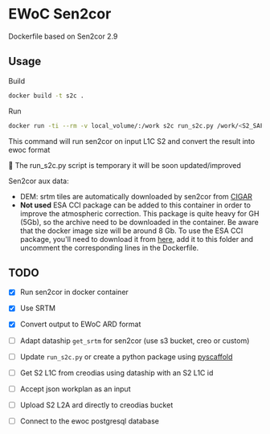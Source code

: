 # EWoC Sen2cor
 Dockerfile based on Sen2cor 2.9 
## Usage

Build
```bash
docker build -t s2c .
```
Run
```bash
docker run -ti --rm -v local_volume/:/work s2c run_s2c.py /work/<S2_SAFE> /work/<out_dir>
```
This command will run sen2cor on input L1C S2 and convert the result into ewoc format 

🚧 The run_s2c.py script is temporary it will be soon updated/improved

Sen2cor aux data:

- DEM: srtm tiles are automatically downloaded by sen2cor from [CIGAR](http://srtm.csi.cgiar.org/wp-content/uploads/files/srtm_5x5/TIFF/)
- **Not used** ESA CCI package can be added to this container in order to improve the atmospheric correction. This package is quite heavy for GH (5Gb), so the archive need to be downloaded in the container. Be aware that the docker image size will be around 8 Gb. 
To use the ESA CCI package, you'll need to download it from [here](http://maps.elie.ucl.ac.be/CCI/viewer/download.php), add it to this folder and uncomment the corresponding lines in the Dockerfile.


## TODO
- [X] Run sen2cor in docker container

- [X] Use SRTM
- [X] Convert output to EWoC ARD format
- [ ] Adapt dataship `get_srtm` for sen2cor (use s3 bucket, creo or custom)
- [ ] Update `run_s2c.py` or create a python package using [pyscaffold](https://github.com/pyscaffold/pyscaffold)

- [ ] Get S2 L1C from creodias using dataship with an S2 L1C id 

- [ ] Accept json workplan as an input

- [ ] Upload S2 L2A ard directly to creodias bucket

- [ ] Connect to the ewoc postgresql database
